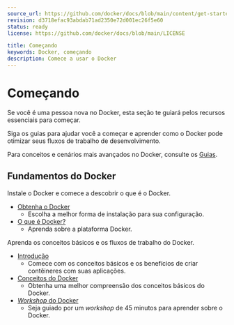 ```yaml
---
source_url: https://github.com/docker/docs/blob/main/content/get-started/_index.md
revision: d3718efac93abdab71ad2350e72d001ec26f5e60
status: ready
license: https://github.com/docker/docs/blob/main/LICENSE

title: Começando
keywords: Docker, começando
description: Comece a usar o Docker
---
```


# Começando

Se você é uma pessoa nova no Docker, esta seção te guiará pelos recursos
essenciais para começar.

Siga os guias para ajudar você a começar e aprender como o Docker pode otimizar
seus fluxos de trabalho de desenvolvimento.

Para conceitos e cenários mais avançados no Docker, consulte os
[Guias](../guides/index.md).

## Fundamentos do Docker

Instale o Docker e comece a descobrir o que é o Docker.

* [Obtenha o Docker](obtenha-o-docker.md)
    * Escolha a melhor forma de instalação para sua configuração.
* [O que é Docker?](o-que-e-docker.md)
    * Aprenda sobre a plataforma Docker.

Aprenda os conceitos básicos e os fluxos de trabalho do Docker.

* [Introdução](../get-started/introduction/index.md)
    * Comece com os conceitos básicos e os benefícios de criar contêineres com
      suas aplicações.
* [Conceitos do Docker](../get-started/docker-concepts/the-basics/what-is-a-container.md)
    * Obtenha uma melhor compreensão dos conceitos básicos do Docker.
* [_Workshop_ do Docker](../get-started/workshop/index.md)
    * Seja guiado por um _workshop_ de 45 minutos para aprender sobre o Docker.
